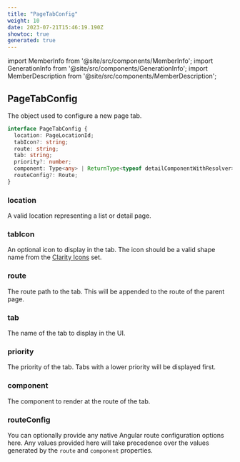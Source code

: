 ```yaml
---
title: "PageTabConfig"
weight: 10
date: 2023-07-21T15:46:19.190Z
showtoc: true
generated: true
---
```

<!-- This file was generated from the Vendure source. Do not modify. Instead, re-run the "docs:build" script -->
import MemberInfo from '@site/src/components/MemberInfo';
import GenerationInfo from '@site/src/components/GenerationInfo';
import MemberDescription from '@site/src/components/MemberDescription';


## PageTabConfig

<GenerationInfo sourceFile="packages/admin-ui/src/lib/core/src/providers/page/page.service.ts" sourceLine="14" packageName="@vendure/admin-ui" />

The object used to configure a new page tab.

```ts title="Signature"
interface PageTabConfig {
  location: PageLocationId;
  tabIcon?: string;
  route: string;
  tab: string;
  priority?: number;
  component: Type<any> | ReturnType<typeof detailComponentWithResolver>;
  routeConfig?: Route;
}
```

<div className="members-wrapper">

### location

<MemberInfo kind="property" type="<a href='/reference/admin-ui-api/action-bar/page-location-id#pagelocationid'>PageLocationId</a>"   />

A valid location representing a list or detail page.
### tabIcon

<MemberInfo kind="property" type="string"   />

An optional icon to display in the tab. The icon
should be a valid shape name from the [Clarity Icons](https://core.clarity.design/foundation/icons/shapes/)
set.
### route

<MemberInfo kind="property" type="string"   />

The route path to the tab. This will be appended to the
route of the parent page.
### tab

<MemberInfo kind="property" type="string"   />

The name of the tab to display in the UI.
### priority

<MemberInfo kind="property" type="number"   />

The priority of the tab. Tabs with a lower priority will be displayed first.
### component

<MemberInfo kind="property" type="Type&#60;any&#62; | ReturnType&#60;typeof <a href='/reference/admin-ui-api/list-detail-views/detail-component-with-resolver#detailcomponentwithresolver'>detailComponentWithResolver</a>&#62;"   />

The component to render at the route of the tab.
### routeConfig

<MemberInfo kind="property" type="Route"   />

You can optionally provide any native Angular route configuration options here.
Any values provided here will take precedence over the values generated
by the `route` and `component` properties.


</div>
